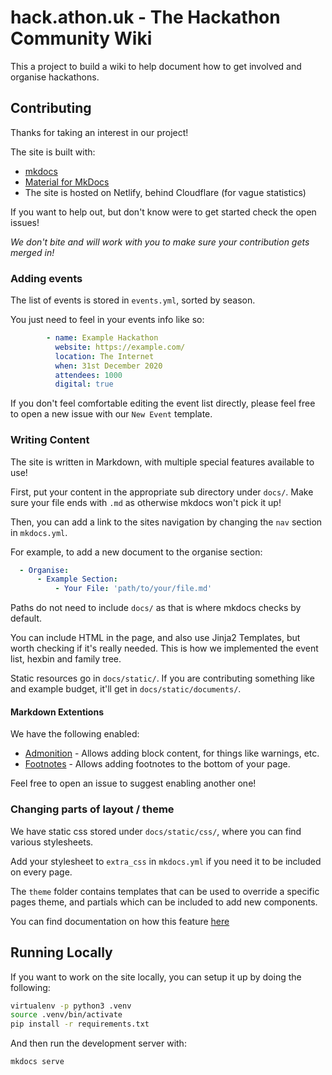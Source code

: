 # hack.athon.uk - The Hackathon Community Wiki

This a project to build a wiki to help document how to get involved and organise
hackathons.

## Contributing

Thanks for taking an interest in our project!

The site is built with:

* [mkdocs](https://www.mkdocs.org/)
* [Material for MkDocs](https://squidfunk.github.io/mkdocs-material/)
* The site is hosted on Netlify, behind Cloudflare (for vague statistics)

If you want to help out, but don't know were to get started check the open
issues!

*We don't bite and will work with you to make sure your contribution gets merged
in!*

### Adding events

The list of events is stored in `events.yml`, sorted by season.

You just need to feel in your events info like so:

```yaml
        - name: Example Hackathon
          website: https://example.com/
          location: The Internet
          when: 31st December 2020
          attendees: 1000
          digital: true
```

If you don't feel comfortable editing the event list directly, please feel free
to open a new issue with our `New Event` template.

### Writing Content

The site is written in Markdown, with multiple special features available to use!

First, put your content in the appropriate sub directory under `docs/`. Make
sure your file ends with `.md` as otherwise mkdocs won't pick it up!

Then, you can add a link to the sites navigation by changing the `nav` section
in `mkdocs.yml`.

For example, to add a new document to the organise section:

```yaml
  - Organise:
      - Example Section:
          - Your File: 'path/to/your/file.md'
```

Paths do not need to include `docs/` as that is where mkdocs checks by default.

You can include HTML in the page, and also use Jinja2 Templates, but worth
checking if it's really needed. This is how we implemented the event list,
hexbin and family tree.

Static resources go in `docs/static/`. If you are contributing something like
and example budget, it'll get in `docs/static/documents/`.

#### Markdown Extentions

We have the following enabled:

* [Admonition](https://squidfunk.github.io/mkdocs-material/extensions/admonition/) - Allows adding block content, for things like warnings, etc.
* [Footnotes](https://squidfunk.github.io/mkdocs-material/extensions/footnotes/) - Allows adding footnotes to the bottom of your page.

Feel free to open an issue to suggest enabling another one!

### Changing parts of layout / theme

We have static css stored under `docs/static/css/`, where you can find various
stylesheets.

Add your stylesheet to `extra_css` in `mkdocs.yml` if you need it to be
included on every page.

The `theme` folder contains templates that can be used to override a specific
pages theme, and partials which can be included to add new components.

You can find documentation on how this feature [here](https://squidfunk.github.io/mkdocs-material/customization/)

## Running Locally

If you want to work on the site locally, you can setup it up by doing the
following:

```bash
virtualenv -p python3 .venv
source .venv/bin/activate
pip install -r requirements.txt
```

And then run the development server with:

```bash
mkdocs serve
```
